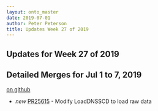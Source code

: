 ```yaml
---
layout: onto_master
date: 2019-07-01
author: Peter Peterson
title: Updates Week 27 of 2019
---
```

Updates for Week 27 of 2019
---------------------------

Detailed Merges for Jul 1 to 7, 2019
------------------------------------
[on github](https://github.com/mantidproject/mantid/pulls?q=is%3Apr+merged%3A2019-07-02..2019-07-07)

* *new* [PR25615](https://github.com/mantidproject/mantid/pull/25615) - Modify LoadDNSSCD to load raw data
